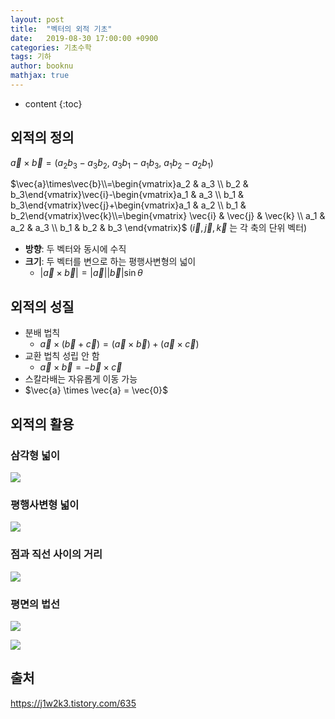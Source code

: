 ```yaml
---
layout: post
title:  "벡터의 외적 기초"
date:   2019-08-30 17:00:00 +0900
categories: 기초수학
tags: 기하
author: booknu
mathjax: true
---
```


* content
{:toc}
## 외적의 정의

$\vec{a}\times\vec{b} = (a_2b_3-a_3b_2,\ a_3b_1-a_1b_3,\ a_1b_2-a_2b_1)$

$\vec{a}\times\vec{b}\\=\begin{vmatrix}a_2 & a_3 \\ b_2 & b_3\end{vmatrix}\vec{i}-\begin{vmatrix}a_1 & a_3 \\ b_1 & b_3\end{vmatrix}\vec{j}+\begin{vmatrix}a_1 & a_2 \\ b_1 & b_2\end{vmatrix}\vec{k}\\=\begin{vmatrix} \vec{i} & \vec{j} & \vec{k} \\ a_1 & a_2 & a_3 \\ b_1 & b_2 & b_3 \end{vmatrix}$     $(\vec{i}, \vec{j}, \vec{k}$ 는 각 축의 단위 벡터$)$

- **방향**: 두 벡터와 동시에 수직
- **크기**: 두 벡터를 변으로 하는 평행사변형의 넓이
  - $\lvert\vec{a}\times\vec{b}\rvert = \lvert\vec{a}\rvert\lvert\vec{b}\rvert\sin\theta$



## 외적의 성질

- 분배 법칙
  - $\vec{a}\times(\vec{b}+\vec{c}) = (\vec{a}\times\vec{b})+(\vec{a}\times\vec{c})$
- 교환 법칙 성립 안 함
  - $\vec{a}\times\vec{b} = -\vec{b}\times\vec{c}$
- 스칼라배는 자유롭게 이동 가능
- $\vec{a} \times \vec{a} = \vec{0}$



## 외적의 활용

### 삼각형 넓이

![]({{site.url}}/img/190830_OuterProduct/tri.png)



### 평행사변형 넓이

![]({{site.url}}/img/190830_OuterProduct/parallel.png)



### 점과 직선 사이의 거리

![]({{site.url}}/img/190830_OuterProduct/dist.png)



### 평면의 법선

![]({{site.url}}/img/190830_OuterProduct/normal1.png)

![]({{site.url}}/img/190830_OuterProduct/normal2.png)



## 출처

https://j1w2k3.tistory.com/635



